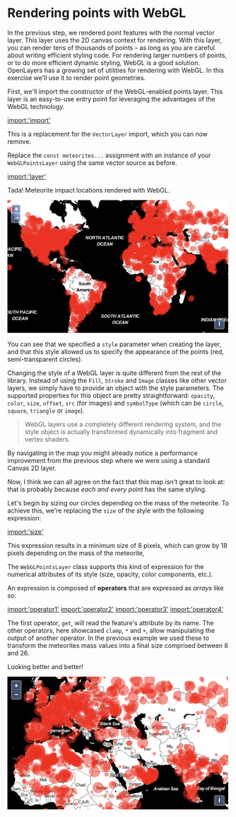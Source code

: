 # Rendering points with WebGL

In the previous step, we rendered point features with the normal vector layer.  This layer uses the 2D canvas context for rendering.  With this layer, you can render tens of thousands of points – as long as you are careful about writing efficient styling code.  For rendering larger numbers of points, or to do more efficient dynamic styling, WebGL is a good solution.  OpenLayers has a growing set of utilities for rendering with WebGL.  In this exercise we'll use it to render point geometries.

First, we'll import the constructor of the WebGL-enabled points layer. This layer is an easy-to-use entry point for leveraging the advantages of the WebGL technology.

[import:'import'](../../../src/en/examples/webgl/circles.js)

This is a replacement for the `VectorLayer` import, which you can now remove.

Replace the `const meteorites...` assignment with an instance of your `WebGLPointsLayer` using the same vector source as before.

[import:'layer'](../../../src/en/examples/webgl/circles.js)

Tada! Meteorite impact locations rendered with WebGL.

![Impact sites rendered as circles](circles.png)

You can see that we specified a `style` parameter when creating the layer, and that this style allowed us to specify the appearance of the points (red, semi-transparent circles).

Changing the style of a WebGL layer is quite different from the rest of the library. Instead of using the `Fill`, `Stroke` and `Image` classes like other vector layers, we simply have to provide an object with the style parameters. The supported properties for this object are pretty straightforward: `opacity`, `color`, `size`, `offset`, `src` (for images) and `symbolType` (which can be `circle`, `square`, `triangle` or `image`).

> WebGL layers use a completely different rendering system, and the style object is actually transformed dynamically into fragment and vertex shaders. 

By navigating in the map you might already notice a performance improvement from the previous step where we were using a standard Canvas 2D layer.

Now, I think we can all agree on the fact that this map isn't great to look at: that is probably because *each and every point* has the same styling.

Let's begin by sizing our circles depending on the mass of the meteorite. To achieve this, we're replacing the `size` of the style with the following expression:

[import:'size'](../../../src/en/examples/webgl/dynamic.js)

This expression results in a minimum size of 8 pixels, which can grow by 18 pixels depending on the mass of the meteorite,  

The `WebGLPointsLayer` class supports this kind of expression for the numerical attributes of its style (size, opacity, color components, etc.).

An expression is composed of **operators** that are expressed as *arrays* like so:

[import:'operator1'](../../../src/en/examples/webgl/dynamic.js)
[import:'operator2'](../../../src/en/examples/webgl/dynamic.js)
[import:'operator3'](../../../src/en/examples/webgl/dynamic.js)
[import:'operator4'](../../../src/en/examples/webgl/dynamic.js)

The first operator, `get`, will read the feature's attribute by its name. The other operators, here showcased `clamp`, `*` and `+`, allow manipulating the output of another operator. In the previous example we used these to transform the meteorites mass values into a final size comprised between 8 and 26.

Looking better and better!

![Circle sized by meteorite mass](dynamic.png)
